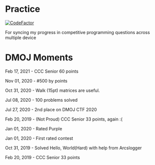 # Practice

[![CodeFactor](https://www.codefactor.io/repository/github/ynng/practice/badge)](https://www.codefactor.io/repository/github/ynng/practice) 

For syncing my progress in competitive programming questions across multiple device 

# DMOJ Moments
Feb 17, 2021 - CCC Senior 60 points

Nov 01, 2020 - #500 by points

Oct 31, 2020 - Walk (15pt) matrices are useful.

Jul 08, 2020 - 100 problems solved

Jul 27, 2020 - 2nd place on DMOJ CTF 2020

Feb 20, 2019 - (Not Proud) CCC Senior 33 points, again :(

Jan 01, 2020 - Rated Purple

Jan 01, 2020 - First rated contest

Oct 31, 2019 - Solved Hello, World(Hard) with help from Arcslogger

Feb 20, 2019 - CCC Senior 33 points
